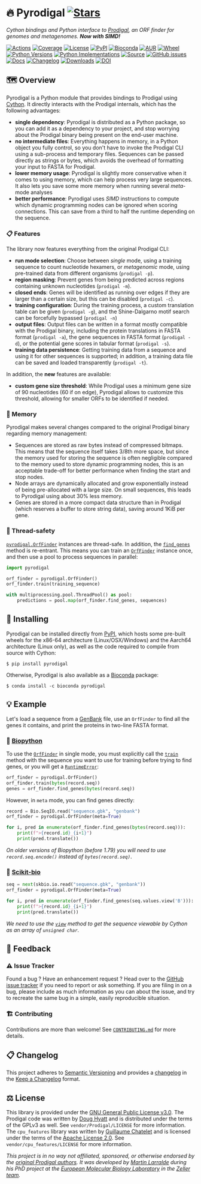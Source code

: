 # 🔥 Pyrodigal [![Stars](https://img.shields.io/github/stars/althonos/pyrodigal.svg?style=social&maxAge=3600&label=Star)](https://github.com/althonos/pyrodigal/stargazers)

*Cython bindings and Python interface to [Prodigal](https://github.com/hyattpd/Prodigal/), an ORF
finder for genomes and metagenomes. **Now with SIMD!***

[![Actions](https://img.shields.io/github/workflow/status/althonos/pyrodigal/Test/main?logo=github&style=flat-square&maxAge=300)](https://github.com/althonos/pyrodigal/actions)
[![Coverage](https://img.shields.io/codecov/c/gh/althonos/pyrodigal?style=flat-square&maxAge=3600&logo=codecov)](https://codecov.io/gh/althonos/pyrodigal/)
[![License](https://img.shields.io/badge/license-GPLv3-blue.svg?style=flat-square&maxAge=2678400)](https://choosealicense.com/licenses/gpl-3.0/)
[![PyPI](https://img.shields.io/pypi/v/pyrodigal.svg?style=flat-square&maxAge=3600&logo=PyPI)](https://pypi.org/project/pyrodigal)
[![Bioconda](https://img.shields.io/conda/vn/bioconda/pyrodigal?style=flat-square&maxAge=3600&logo=anaconda)](https://anaconda.org/bioconda/pyrodigal)
[![AUR](https://img.shields.io/aur/version/python-pyrodigal?logo=archlinux&style=flat-square&maxAge=3600)](https://aur.archlinux.org/packages/python-pyrodigal)
[![Wheel](https://img.shields.io/pypi/wheel/pyrodigal.svg?style=flat-square&maxAge=3600)](https://pypi.org/project/pyrodigal/#files)
[![Python Versions](https://img.shields.io/pypi/pyversions/pyrodigal.svg?style=flat-square&maxAge=600&logo=python)](https://pypi.org/project/pyrodigal/#files)
[![Python Implementations](https://img.shields.io/pypi/implementation/pyrodigal.svg?style=flat-square&maxAge=600&label=impl)](https://pypi.org/project/pyrodigal/#files)
[![Source](https://img.shields.io/badge/source-GitHub-303030.svg?maxAge=2678400&style=flat-square)](https://github.com/althonos/pyrodigal/)
[![GitHub issues](https://img.shields.io/github/issues/althonos/pyrodigal.svg?style=flat-square&maxAge=600)](https://github.com/althonos/pyrodigal/issues)
[![Docs](https://img.shields.io/readthedocs/pyrodigal/latest?style=flat-square&maxAge=600)](https://pyrodigal.readthedocs.io)
[![Changelog](https://img.shields.io/badge/keep%20a-changelog-8A0707.svg?maxAge=2678400&style=flat-square)](https://github.com/althonos/pyrodigal/blob/main/CHANGELOG.md)
[![Downloads](https://img.shields.io/badge/dynamic/json?style=flat-square&color=303f9f&maxAge=86400&label=downloads&query=%24.total_downloads&url=https%3A%2F%2Fapi.pepy.tech%2Fapi%2Fprojects%2Fpyrodigal)](https://pepy.tech/project/pyrodigal)
[![DOI](https://img.shields.io/badge/doi-10.5281%2Fzenodo.4015169-purple?style=flat-square&maxAge=86400)](https://doi.org/10.5281/zenodo.4015169)


## 🗺️ Overview

Pyrodigal is a Python module that provides bindings to Prodigal using
[Cython](https://cython.org/). It directly interacts with the Prodigal
internals, which has the following advantages:

- **single dependency**: Pyrodigal is distributed as a Python package, so you
  can add it as a dependency to your project, and stop worrying about the
  Prodigal binary being present on the end-user machine.
- **no intermediate files**: Everything happens in memory, in a Python object
  you fully control, so you don't have to invoke the Prodigal CLI using a
  sub-process and temporary files. Sequences can be passed directly as
  strings or bytes, which avoids the overhead of formatting your input to
  FASTA for Prodigal.
- **lower memory usage**: Pyrodigal is slightly more conservative when it comes
  to using memory, which can help process very large sequences. It also lets
  you save some more memory when running several *meta*-mode analyses
- **better performance**: Pyrodigal uses *SIMD* instructions to compute which
  dynamic programming nodes can be ignored when scoring connections. This can
  save from a third to half the runtime depending on the sequence.

### 📋 Features

The library now features everything from the original Prodigal CLI:

- **run mode selection**: Choose between *single* mode, using a training
  sequence to count nucleotide hexamers, or *metagenomic* mode, using
  pre-trained data from different organisms (`prodigal -p`).
- **region masking**: Prevent genes from being predicted across regions
  containing unknown nucleotides  (`prodigal -m`).
- **closed ends**: Genes will be identified as running over edges if they
  are larger than a certain size, but this can be disabled (`prodigal -c`).
- **training configuration**: During the training process, a custom
  translation table can be given (`prodigal -g`), and the Shine-Dalgarno motif
  search can be forcefully bypassed (`prodigal -n`)
- **output files**: Output files can be written in a format mostly
  compatible with the Prodigal binary, including the protein translations
  in FASTA format (`prodigal -a`), the gene sequences in FASTA format
  (`prodigal -d`), or the potential gene scores in tabular format
  (`prodigal -s`).
- **training data persistence**: Getting training data from a sequence and
  using it for other sequences is supported; in addition, a training data
  file can be saved and loaded transparently (`prodigal -t`).

In addition, the **new** features are available:

- **custom gene size threshold**: While Prodigal uses a minimum gene size
  of 90 nucleotides (60 if on edge), Pyrodigal allows to customize this
  threshold, allowing for smaller ORFs to be identified if needed.

### 🐏 Memory

Pyrodigal makes several changes compared to the original Prodigal binary
regarding memory management:

* Sequences are stored as raw bytes instead of compressed bitmaps. This means
  that the sequence itself takes 3/8th more space, but since the memory used
  for storing the sequence is often negligible compared to the memory used to
  store dynamic programming nodes, this is an acceptable trade-off for better
  performance when finding the start and stop nodes.
* Node arrays are dynamically allocated and grow exponentially instead of
  being pre-allocated with a large size. On small sequences, this leads to
  Pyrodigal using about 30% less memory.
* Genes are stored in a more compact data structure than in Prodigal (which
  reserves a buffer to store string data), saving around 1KiB per gene.


### 🧶 Thread-safety

[`pyrodigal.OrfFinder`](https://pyrodigal.readthedocs.io/en/stable/api/orf_finder.html#pyrodigal.OrfFinder)
instances are thread-safe. In addition, the
[`find_genes`](https://pyrodigal.readthedocs.io/en/stable/api/orf_finder.html#pyrodigal.OrfFinder.find_genes)
method is re-entrant. This means you can train an
[`OrfFinder`](https://pyrodigal.readthedocs.io/en/stable/api/orf_finder.html#pyrodigal.OrfFinder)
instance once, and then use a pool to process sequences in parallel:
```python
import pyrodigal

orf_finder = pyrodigal.OrfFinder()
orf_finder.train(training_sequence)

with multiprocessing.pool.ThreadPool() as pool:
    predictions = pool.map(orf_finder.find_genes, sequences)
```

## 🔧 Installing

Pyrodigal can be installed directly from [PyPI](https://pypi.org/project/pyrodigal/),
which hosts some pre-built wheels for the x86-64 architecture (Linux/OSX/Windows)
and the Aarch64 architecture (Linux only), as well as the code required to compile
from source with Cython:
```console
$ pip install pyrodigal
```

Otherwise, Pyrodigal is also available as a [Bioconda](https://bioconda.github.io/)
package:
```console
$ conda install -c bioconda pyrodigal
```

## 💡 Example

Let's load a sequence from a
[GenBank](http://www.insdc.org/files/feature_table.html) file, use an `OrfFinder`
to find all the genes it contains, and print the proteins in two-line FASTA
format.

### 🔬 [Biopython](https://github.com/biopython/biopython)

To use the [`OrfFinder`](https://pyrodigal.readthedocs.io/en/stable/api/orf_finder.html#pyrodigal.OrfFinder) in single mode, you must explicitly call the
[`train`](https://pyrodigal.readthedocs.io/en/stable/api/orf_finder.html#pyrodigal.OrfFinder.train) method
with the sequence you want to use for training before trying to find genes,
or you will get a [`RuntimeError`](https://docs.python.org/3/library/exceptions.html#RuntimeError):
```python
orf_finder = pyrodigal.OrfFinder()
orf_finder.train(bytes(record.seq))
genes = orf_finder.find_genes(bytes(record.seq))
```

However, in `meta` mode, you can find genes directly:
```python
record = Bio.SeqIO.read("sequence.gbk", "genbank")
orf_finder = pyrodigal.OrfFinder(meta=True)

for i, pred in enumerate(orf_finder.find_genes(bytes(record.seq))):
    print(f">{record.id}_{i+1}")
    print(pred.translate())
```

*On older versions of Biopython (before 1.79) you will need to use
`record.seq.encode()` instead of `bytes(record.seq)`*.


### 🧪 [Scikit-bio](https://github.com/biocore/scikit-bio)

```python
seq = next(skbio.io.read("sequence.gbk", "genbank"))
orf_finder = pyrodigal.OrfFinder(meta=True)

for i, pred in enumerate(orf_finder.find_genes(seq.values.view('B'))):
    print(f">{record.id}_{i+1}")
    print(pred.translate())
```

*We need to use the [`view`](https://numpy.org/doc/stable/reference/generated/numpy.ndarray.view.html)
method to get the sequence viewable by Cython as an array of `unsigned char`.*


## 💭 Feedback

### ⚠️ Issue Tracker

Found a bug ? Have an enhancement request ? Head over to the [GitHub issue
tracker](https://github.com/althonos/pyrodigal/issues) if you need to report
or ask something. If you are filing in on a bug, please include as much
information as you can about the issue, and try to recreate the same bug
in a simple, easily reproducible situation.

### 🏗️ Contributing

Contributions are more than welcome! See
[`CONTRIBUTING.md`](https://github.com/althonos/pyrodigal/blob/main/CONTRIBUTING.md)
for more details.

## 📋 Changelog

This project adheres to [Semantic Versioning](http://semver.org/spec/v2.0.0.html)
and provides a [changelog](https://github.com/althonos/pyrodigal/blob/main/CHANGELOG.md)
in the [Keep a Changelog](http://keepachangelog.com/en/1.0.0/) format.


## ⚖️ License

This library is provided under the [GNU General Public License v3.0](https://choosealicense.com/licenses/gpl-3.0/).
The Prodigal code was written by [Doug Hyatt](https://github.com/hyattpd) and is distributed under the
terms of the GPLv3 as well. See `vendor/Prodigal/LICENSE` for more information. The `cpu_features` library was written by [Guillaume Chatelet](https://github.com/gchatelet) and is
licensed under the terms of the [Apache License 2.0](https://choosealicense.com/licenses/apache-2.0/). See `vendor/cpu_features/LICENSE` for more information.

*This project is in no way not affiliated, sponsored, or otherwise endorsed
by the [original Prodigal authors](https://github.com/hyattpd). It was developed
by [Martin Larralde](https://github.com/althonos/) during his PhD project
at the [European Molecular Biology Laboratory](https://www.embl.de/) in
the [Zeller team](https://github.com/zellerlab).*
